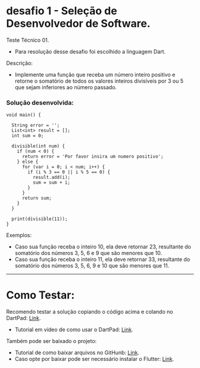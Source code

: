 # desafio 1 - Seleção de Desenvolvedor de Software.

Teste Técnico 01.

- Para resolução desse desafio foi escolhido a linguagem Dart.    

Descrição:
- Implemente uma função que receba um número inteiro positivo e retorne o
somatório de todos os valores inteiros divisíveis por 3 ou 5 que sejam inferiores ao
número passado.

### Solução desenvolvida:

```
void main() {

  String error = '';
  List<int> result = [];
  int sum = 0;

  divisible(int num) {
    if (num < 0) {
      return error = 'Por favor insira um numero positivo';
    } else {
      for (var i = 0; i < num; i++) {
        if (i % 3 == 0 || i % 5 == 0) {
          result.add(i);
          sum = sum + i;
        }
      }
      return sum;
    }
  }

  print(divisible(11));
}
```

Exemplos:
- Caso sua função receba o inteiro 10, ela deve retornar 23, resultante do somatório
dos números 3, 5, 6 e 9 que são menores que 10.
- Caso sua função receba o inteiro 11, ela deve retornar 33, resultante do somatório
dos números 3, 5, 6, 9 e 10 que são menores que 11.

---------

# Como Testar:

Recomendo testar a solução copiando o código acima e colando no DartPad: [Link](https://dartpad.dev/?).  

- Tutorial em vídeo de como usar o DartPad: [Link](https://www.youtube.com/watch?v=dkJF_YLFMLs&ab_channel=KamusWarrior).


Também pode ser baixado o projeto:

- Tutorial de como baixar arquivos no GitHunb: [Link](https://pt.jugomobile.com/como-baixar-arquivos-do-github/).
- Caso opte por baixar pode ser necessário instalar o Flutter: [Link](https://docs.flutter.dev/get-started/install).




